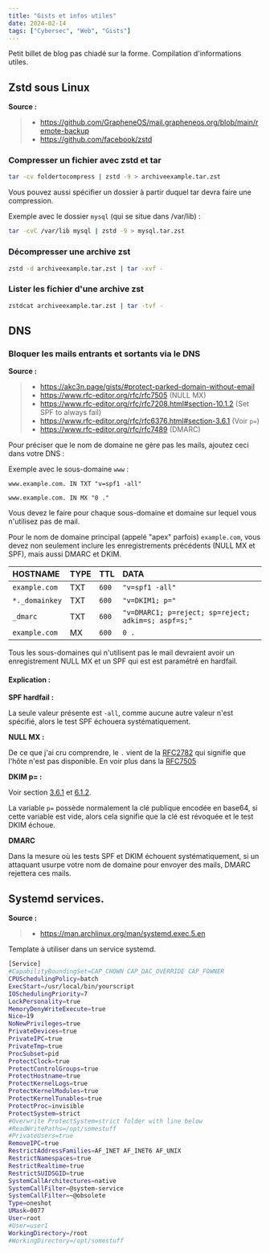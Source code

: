 ```yaml
---
title: "Gists et infos utiles"
date: 2024-02-14
tags: ["Cybersec", "Web", "Gists"]
---
```


Petit billet de blog pas chiadé sur la forme. Compilation d'informations utiles.

## Zstd sous Linux

**Source :**

> - https://github.com/GrapheneOS/mail.grapheneos.org/blob/main/remote-backup
> - https://github.com/facebook/zstd


### Compresser un fichier avec zstd et tar

```bash
tar -cv foldertocompress | zstd -9 > archiveexample.tar.zst
```

Vous pouvez aussi spécifier un dossier à partir duquel tar devra faire une compression.

Exemple avec le dossier `mysql` (qui se situe dans /var/lib) :

```bash
tar -cvC /var/lib mysql | zstd -9 > mysql.tar.zst
```

### Décompresser une archive zst

```bash
zstd -d archiveexample.tar.zst | tar -xvf -
```

### Lister les fichier d'une archive zst

```bash
zstdcat archiveexample.tar.zst | tar -tvf -
```

## DNS

### Bloquer les mails entrants et sortants via le DNS

**Source :**

> - https://akc3n.page/gists/#protect-parked-domain-without-email
> - https://www.rfc-editor.org/rfc/rfc7505 (NULL MX)
> - https://www.rfc-editor.org/rfc/rfc7208.html#section-10.1.2 (Set SPF to always fail)
> - https://www.rfc-editor.org/rfc/rfc6376.html#section-3.6.1 (Voir `p=`)
> - https://www.rfc-editor.org/rfc/rfc7489 (DMARC)


Pour préciser que le nom de domaine ne gère pas les mails, ajoutez ceci dans votre DNS :

Exemple avec le sous-domaine `www` :

```
www.example.com. IN TXT "v=spf1 -all"
```

```
www.example.com. IN MX "0 ."
```

Vous devez le faire pour chaque sous-domaine et domaine sur lequel vous n'utilisez pas de mail.

Pour le nom de domaine principal (appelé "apex" parfois) `example.com`, vous devez non seulement inclure les enregistrements précédents (NULL MX et SPF), mais aussi DMARC et DKIM. 

| HOSTNAME | TYPE | TTL | DATA |
| :--- | :--- | :--- | :--- |
| `example.com`| TXT | `600` | `"v=spf1 -all"` |
| `*._domainkey` | TXT | `600` | `"v=DKIM1; p="` |
| `_dmarc` | TXT | `600` | `"v=DMARC1; p=reject; sp=reject; adkim=s; aspf=s;"` |
| `example.com` | MX | `600` | `0 .` |

Tous les sous-domaines qui n'utilisent pas le mail devraient avoir un enregistrement NULL MX et un SPF qui est est paramétré en hardfail.

#### Explication :

**SPF hardfail :**

La seule valeur présente est `-all`, comme aucune autre valeur n'est spécifié, alors le test SPF échouera systématiquement.

**NULL MX :**

De ce que j'ai cru comprendre, le `.` vient de la [RFC2782](https://www.rfc-editor.org/rfc/rfc2782) qui signifie que l'hôte n'est pas disponible.
En voir plus dans la [RFC7505](https://www.rfc-editor.org/rfc/rfc7505)

**DKIM p= :**

Voir section [3.6.1](https://www.rfc-editor.org/rfc/rfc6376.html#section-3.6.1) et [6.1.2](https://www.rfc-editor.org/rfc/rfc6376.html#section-6.1.2).

La variable `p=` possède normalement la clé publique encodée en base64, si cette variable est vide, alors cela signifie que la clé est révoquée et le test DKIM échoue.

**DMARC**

Dans la mesure où les tests SPF et DKIM échouent systématiquement, si un attaquant usurpe votre nom de domaine pour envoyer des mails, DMARC rejettera ces mails.

## Systemd services.

**Source :**

> - https://man.archlinux.org/man/systemd.exec.5.en

Template à utiliser dans un service systemd.

```bash
[Service]
#CapabilityBoundingSet=CAP_CHOWN CAP_DAC_OVERRIDE CAP_FOWNER
CPUSchedulingPolicy=batch
ExecStart=/usr/local/bin/yourscript
IOSchedulingPriority=7
LockPersonality=true
MemoryDenyWriteExecute=true
Nice=19
NoNewPrivileges=true
PrivateDevices=true
PrivateIPC=true
PrivateTmp=true
ProcSubset=pid
ProtectClock=true
ProtectControlGroups=true
ProtectHostname=true
ProtectKernelLogs=true
ProtectKernelModules=true
ProtectKernelTunables=true
ProtectProc=invisible
ProtectSystem=strict
#Overwrite ProtectSystem=strict folder with line below
#ReadWritePaths=/opt/somestuff
#PrivateUsers=true
RemoveIPC=true
RestrictAddressFamilies=AF_INET AF_INET6 AF_UNIX
RestrictNamespaces=true
RestrictRealtime=true
RestrictSUIDSGID=true
SystemCallArchitectures=native
SystemCallFilter=@system-service
SystemCallFilter=~@obsolete
Type=oneshot
UMask=0077
User=root
#User=user1
WorkingDirectory=/root
#WorkingDirectory=/opt/somestuff
```